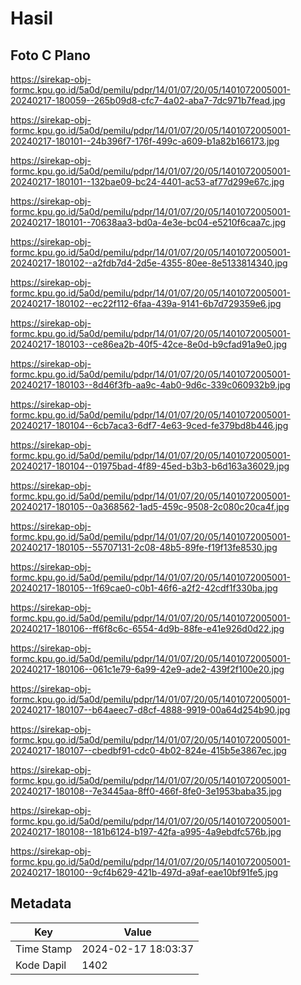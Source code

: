 # Hasil

## Foto C Plano

https://sirekap-obj-formc.kpu.go.id/5a0d/pemilu/pdpr/14/01/07/20/05/1401072005001-20240217-180059--265b09d8-cfc7-4a02-aba7-7dc971b7fead.jpg

https://sirekap-obj-formc.kpu.go.id/5a0d/pemilu/pdpr/14/01/07/20/05/1401072005001-20240217-180101--24b396f7-176f-499c-a609-b1a82b166173.jpg

https://sirekap-obj-formc.kpu.go.id/5a0d/pemilu/pdpr/14/01/07/20/05/1401072005001-20240217-180101--132bae09-bc24-4401-ac53-af77d299e67c.jpg

https://sirekap-obj-formc.kpu.go.id/5a0d/pemilu/pdpr/14/01/07/20/05/1401072005001-20240217-180101--70638aa3-bd0a-4e3e-bc04-e5210f6caa7c.jpg

https://sirekap-obj-formc.kpu.go.id/5a0d/pemilu/pdpr/14/01/07/20/05/1401072005001-20240217-180102--a2fdb7d4-2d5e-4355-80ee-8e5133814340.jpg

https://sirekap-obj-formc.kpu.go.id/5a0d/pemilu/pdpr/14/01/07/20/05/1401072005001-20240217-180102--ec22f112-6faa-439a-9141-6b7d729359e6.jpg

https://sirekap-obj-formc.kpu.go.id/5a0d/pemilu/pdpr/14/01/07/20/05/1401072005001-20240217-180103--ce86ea2b-40f5-42ce-8e0d-b9cfad91a9e0.jpg

https://sirekap-obj-formc.kpu.go.id/5a0d/pemilu/pdpr/14/01/07/20/05/1401072005001-20240217-180103--8d46f3fb-aa9c-4ab0-9d6c-339c060932b9.jpg

https://sirekap-obj-formc.kpu.go.id/5a0d/pemilu/pdpr/14/01/07/20/05/1401072005001-20240217-180104--6cb7aca3-6df7-4e63-9ced-fe379bd8b446.jpg

https://sirekap-obj-formc.kpu.go.id/5a0d/pemilu/pdpr/14/01/07/20/05/1401072005001-20240217-180104--01975bad-4f89-45ed-b3b3-b6d163a36029.jpg

https://sirekap-obj-formc.kpu.go.id/5a0d/pemilu/pdpr/14/01/07/20/05/1401072005001-20240217-180105--0a368562-1ad5-459c-9508-2c080c20ca4f.jpg

https://sirekap-obj-formc.kpu.go.id/5a0d/pemilu/pdpr/14/01/07/20/05/1401072005001-20240217-180105--55707131-2c08-48b5-89fe-f19f13fe8530.jpg

https://sirekap-obj-formc.kpu.go.id/5a0d/pemilu/pdpr/14/01/07/20/05/1401072005001-20240217-180105--1f69cae0-c0b1-46f6-a2f2-42cdf1f330ba.jpg

https://sirekap-obj-formc.kpu.go.id/5a0d/pemilu/pdpr/14/01/07/20/05/1401072005001-20240217-180106--ff6f8c6c-6554-4d9b-88fe-e41e926d0d22.jpg

https://sirekap-obj-formc.kpu.go.id/5a0d/pemilu/pdpr/14/01/07/20/05/1401072005001-20240217-180106--061c1e79-6a99-42e9-ade2-439f2f100e20.jpg

https://sirekap-obj-formc.kpu.go.id/5a0d/pemilu/pdpr/14/01/07/20/05/1401072005001-20240217-180107--b64aeec7-d8cf-4888-9919-00a64d254b90.jpg

https://sirekap-obj-formc.kpu.go.id/5a0d/pemilu/pdpr/14/01/07/20/05/1401072005001-20240217-180107--cbedbf91-cdc0-4b02-824e-415b5e3867ec.jpg

https://sirekap-obj-formc.kpu.go.id/5a0d/pemilu/pdpr/14/01/07/20/05/1401072005001-20240217-180108--7e3445aa-8ff0-466f-8fe0-3e1953baba35.jpg

https://sirekap-obj-formc.kpu.go.id/5a0d/pemilu/pdpr/14/01/07/20/05/1401072005001-20240217-180108--181b6124-b197-42fa-a995-4a9ebdfc576b.jpg

https://sirekap-obj-formc.kpu.go.id/5a0d/pemilu/pdpr/14/01/07/20/05/1401072005001-20240217-180100--9cf4b629-421b-497d-a9af-eae10bf91fe5.jpg


## Metadata

| Key        | Value               |
| ---------- | ------------------- |
| Time Stamp | 2024-02-17 18:03:37 |
| Kode Dapil | 1402                |



